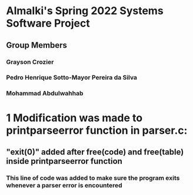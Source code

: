 # Almalki's Spring 2022 Systems Software Project

## Group Members

### Grayson Crozier

### Pedro Henrique Sotto-Mayor Pereira da Silva

### Mohammad Abdulwahhab

# 

# 1 Modification was made to printparseerror function in parser.c:

## "exit(0)" added after free(code) and free(table) inside printparseerror function
### This line of code was added to make sure the program exits whenever a parser error is encountered